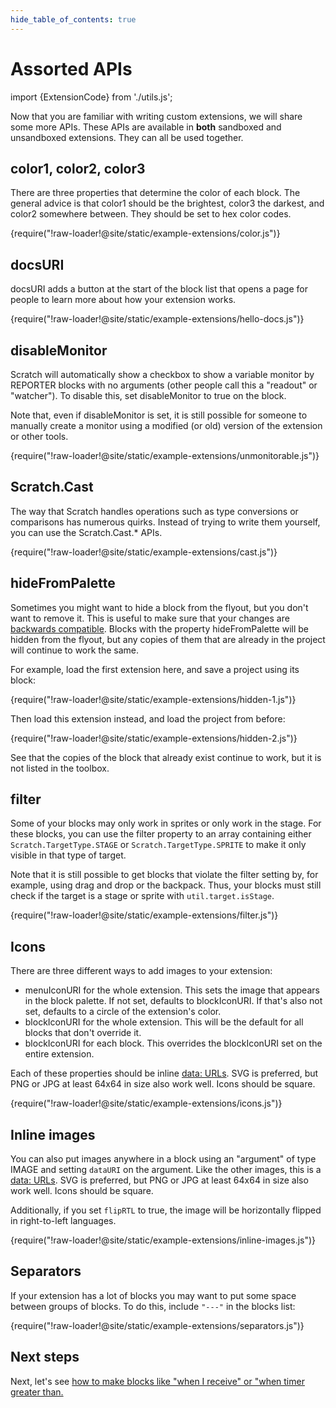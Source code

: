 ```yaml
---
hide_table_of_contents: true
---
```


# Assorted APIs

import {ExtensionCode} from './utils.js';

Now that you are familiar with writing custom extensions, we will share some more APIs. These APIs are available in **both** sandboxed and unsandboxed extensions. They can all be used together.

## color1, color2, color3

There are three properties that determine the color of each block. The general advice is that color1 should be the brightest, color3 the darkest, and color2 somewhere between. They should be set to hex color codes.

<ExtensionCode title="color">{require("!raw-loader!@site/static/example-extensions/color.js")}</ExtensionCode>

## docsURI

docsURI adds a button at the start of the block list that opens a page for people to learn more about how your extension works.

<ExtensionCode title="hello-docs">{require("!raw-loader!@site/static/example-extensions/hello-docs.js")}</ExtensionCode>

## disableMonitor

Scratch will automatically show a checkbox to show a variable monitor by REPORTER blocks with no arguments (other people call this a "readout" or "watcher"). To disable this, set disableMonitor to true on the block.

Note that, even if disableMonitor is set, it is still possible for someone to manually create a monitor using a modified (or old) version of the extension or other tools.

<ExtensionCode title="unmonitorable">{require("!raw-loader!@site/static/example-extensions/unmonitorable.js")}</ExtensionCode>

## Scratch.Cast

The way that Scratch handles operations such as type conversions or comparisons has numerous quirks. Instead of trying to write them yourself, you can use the Scratch.Cast.* APIs.

<ExtensionCode title="cast">{require("!raw-loader!@site/static/example-extensions/cast.js")}</ExtensionCode>

## hideFromPalette

Sometimes you might want to hide a block from the flyout, but you don't want to remove it. This is useful to make sure that your changes are [backwards compatible](./compatibility). Blocks with the property hideFromPalette will be hidden from the flyout, but any copies of them that are already in the project will continue to work the same.

For example, load the first extension here, and save a project using its block:

<ExtensionCode title="hidden-1">{require("!raw-loader!@site/static/example-extensions/hidden-1.js")}</ExtensionCode>

Then load this extension instead, and load the project from before:

<ExtensionCode title="hidden-2">{require("!raw-loader!@site/static/example-extensions/hidden-2.js")}</ExtensionCode>

See that the copies of the block that already exist continue to work, but it is not listed in the toolbox.

## filter

Some of your blocks may only work in sprites or only work in the stage. For these blocks, you can use the filter property to an array containing either `Scratch.TargetType.STAGE` or `Scratch.TargetType.SPRITE` to make it only visible in that type of target.

Note that it is still possible to get blocks that violate the filter setting by, for example, using drag and drop or the backpack. Thus, your blocks must still check if the target is a stage or sprite with `util.target.isStage`.

<ExtensionCode title="filter">{require("!raw-loader!@site/static/example-extensions/filter.js")}</ExtensionCode>

## Icons

There are three different ways to add images to your extension:

 - menuIconURI for the whole extension. This sets the image that appears in the block palette. If not set, defaults to blockIconURI. If that's also not set, defaults to a circle of the extension's color.
 - blockIconURI for the whole extension. This will be the default for all blocks that don't override it.
 - blockIconURI for each block. This overrides the blockIconURI set on the entire extension.

Each of these properties should be inline [data: URLs](https://developer.mozilla.org/en-US/docs/Web/HTTP/Basics_of_HTTP/Data_URLs). SVG is preferred, but PNG or JPG at least 64x64 in size also work well. Icons should be square.

<ExtensionCode title="icons">{require("!raw-loader!@site/static/example-extensions/icons.js")}</ExtensionCode>

## Inline images

You can also put images anywhere in a block using an "argument" of type IMAGE and setting `dataURI` on the argument. Like the other images, this is a [data: URLs](https://developer.mozilla.org/en-US/docs/Web/HTTP/Basics_of_HTTP/Data_URLs). SVG is preferred, but PNG or JPG at least 64x64 in size also work well. Icons should be square.

Additionally, if you set `flipRTL` to true, the image will be horizontally flipped in right-to-left languages.

<ExtensionCode title="inline-images">{require("!raw-loader!@site/static/example-extensions/inline-images.js")}</ExtensionCode>

## Separators

If your extension has a lot of blocks you may want to put some space between groups of blocks. To do this, include `"---"` in the blocks list:

<ExtensionCode title="separators">{require("!raw-loader!@site/static/example-extensions/separators.js")}</ExtensionCode>

## Next steps

Next, let's see [how to make blocks like "when I receive" or "when timer greater than.](./hats)
